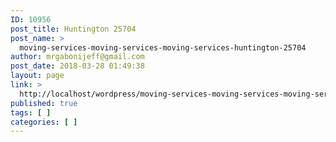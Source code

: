 ```yaml
---
ID: 10956
post_title: Huntington 25704
post_name: >
  moving-services-moving-services-moving-services-huntington-25704
author: mrgabonijeff@gmail.com
post_date: 2018-03-28 01:49:38
layout: page
link: >
  http://localhost/wordpress/moving-services-moving-services-moving-services-huntington-25704/
published: true
tags: [ ]
categories: [ ]
---
```

